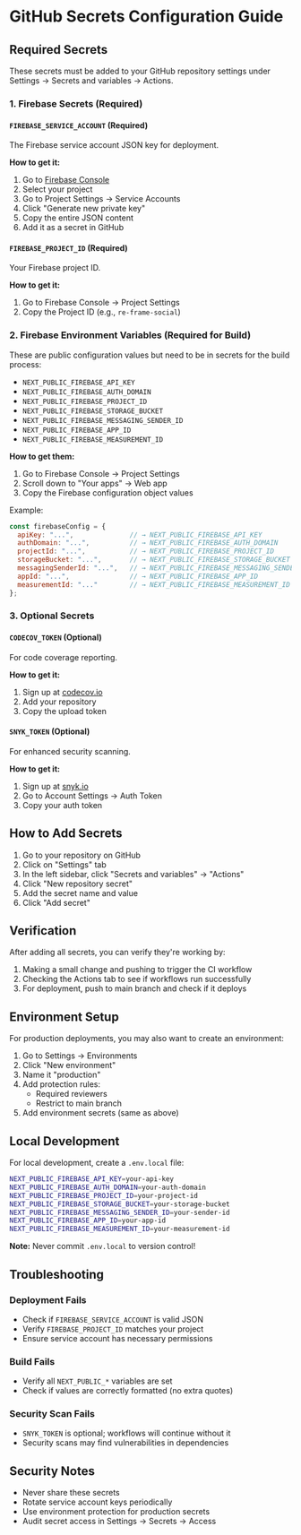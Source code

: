 # GitHub Secrets Configuration Guide

## Required Secrets

These secrets must be added to your GitHub repository settings under Settings → Secrets and variables → Actions.

### 1. Firebase Secrets (Required)

#### `FIREBASE_SERVICE_ACCOUNT` (Required)
The Firebase service account JSON key for deployment.

**How to get it:**
1. Go to [Firebase Console](https://console.firebase.google.com)
2. Select your project
3. Go to Project Settings → Service Accounts
4. Click "Generate new private key"
5. Copy the entire JSON content
6. Add it as a secret in GitHub

#### `FIREBASE_PROJECT_ID` (Required)
Your Firebase project ID.

**How to get it:**
1. Go to Firebase Console → Project Settings
2. Copy the Project ID (e.g., `re-frame-social`)

### 2. Firebase Environment Variables (Required for Build)

These are public configuration values but need to be in secrets for the build process:

- `NEXT_PUBLIC_FIREBASE_API_KEY`
- `NEXT_PUBLIC_FIREBASE_AUTH_DOMAIN`
- `NEXT_PUBLIC_FIREBASE_PROJECT_ID`
- `NEXT_PUBLIC_FIREBASE_STORAGE_BUCKET`
- `NEXT_PUBLIC_FIREBASE_MESSAGING_SENDER_ID`
- `NEXT_PUBLIC_FIREBASE_APP_ID`
- `NEXT_PUBLIC_FIREBASE_MEASUREMENT_ID`

**How to get them:**
1. Go to Firebase Console → Project Settings
2. Scroll down to "Your apps" → Web app
3. Copy the Firebase configuration object values

Example:
```javascript
const firebaseConfig = {
  apiKey: "...",              // → NEXT_PUBLIC_FIREBASE_API_KEY
  authDomain: "...",          // → NEXT_PUBLIC_FIREBASE_AUTH_DOMAIN
  projectId: "...",           // → NEXT_PUBLIC_FIREBASE_PROJECT_ID
  storageBucket: "...",       // → NEXT_PUBLIC_FIREBASE_STORAGE_BUCKET
  messagingSenderId: "...",   // → NEXT_PUBLIC_FIREBASE_MESSAGING_SENDER_ID
  appId: "...",               // → NEXT_PUBLIC_FIREBASE_APP_ID
  measurementId: "..."        // → NEXT_PUBLIC_FIREBASE_MEASUREMENT_ID
};
```

### 3. Optional Secrets

#### `CODECOV_TOKEN` (Optional)
For code coverage reporting.

**How to get it:**
1. Sign up at [codecov.io](https://codecov.io)
2. Add your repository
3. Copy the upload token

#### `SNYK_TOKEN` (Optional)
For enhanced security scanning.

**How to get it:**
1. Sign up at [snyk.io](https://snyk.io)
2. Go to Account Settings → Auth Token
3. Copy your auth token

## How to Add Secrets

1. Go to your repository on GitHub
2. Click on "Settings" tab
3. In the left sidebar, click "Secrets and variables" → "Actions"
4. Click "New repository secret"
5. Add the secret name and value
6. Click "Add secret"

## Verification

After adding all secrets, you can verify they're working by:

1. Making a small change and pushing to trigger the CI workflow
2. Checking the Actions tab to see if workflows run successfully
3. For deployment, push to main branch and check if it deploys

## Environment Setup

For production deployments, you may also want to create an environment:

1. Go to Settings → Environments
2. Click "New environment"
3. Name it "production"
4. Add protection rules:
   - Required reviewers
   - Restrict to main branch
5. Add environment secrets (same as above)

## Local Development

For local development, create a `.env.local` file:

```bash
NEXT_PUBLIC_FIREBASE_API_KEY=your-api-key
NEXT_PUBLIC_FIREBASE_AUTH_DOMAIN=your-auth-domain
NEXT_PUBLIC_FIREBASE_PROJECT_ID=your-project-id
NEXT_PUBLIC_FIREBASE_STORAGE_BUCKET=your-storage-bucket
NEXT_PUBLIC_FIREBASE_MESSAGING_SENDER_ID=your-sender-id
NEXT_PUBLIC_FIREBASE_APP_ID=your-app-id
NEXT_PUBLIC_FIREBASE_MEASUREMENT_ID=your-measurement-id
```

**Note:** Never commit `.env.local` to version control!

## Troubleshooting

### Deployment Fails
- Check if `FIREBASE_SERVICE_ACCOUNT` is valid JSON
- Verify `FIREBASE_PROJECT_ID` matches your project
- Ensure service account has necessary permissions

### Build Fails
- Verify all `NEXT_PUBLIC_*` variables are set
- Check if values are correctly formatted (no extra quotes)

### Security Scan Fails
- `SNYK_TOKEN` is optional; workflows will continue without it
- Security scans may find vulnerabilities in dependencies

## Security Notes

- Never share these secrets
- Rotate service account keys periodically
- Use environment protection for production secrets
- Audit secret access in Settings → Secrets → Access
